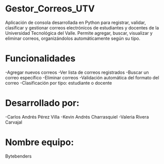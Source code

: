 # Gestor_Correos_UTV
Aplicación de consola desarrollada en Python para registrar, validar, clasificar y gestionar correos electrónicos de estudiantes y docentes de la Universidad Tecnológica del Valle.
Permite agregar, buscar, visualizar y eliminar correos, organizándolos automáticamente según su tipo.

# Funcionalidades
-Agregar nuevos correos
-Ver lista de correos registrados
-Buscar un correo específico
-Eliminar correos
-Validación automática del formato del correo
-Clasificación por tipo: estudiante o docente

# Desarrollado por:
-Carlos Andrés Pérez Villa
-Kevin Andrés Charrasquiel
-Valeria Rivera Carvajal

# Nombre equipo: 
Bytebenders


